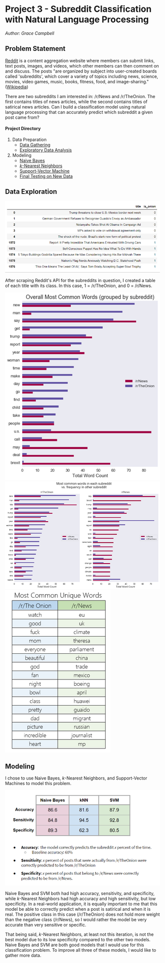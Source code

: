 # Project 3 - Subreddit Classification with Natural Language Processing

*Author: Grace Campbell*


## Problem Statement

[Reddit](https://reddit.com) is a content aggregation website where members can submit links, text posts, images, and videos, which other members can then comment on and discuss. The posts "are organized by subject into user-created boards called 'subreddits', which cover a variety of topics including news, science, movies, video games, music, books, fitness, food, and image-sharing." ([Wikipedia](https://en.wikipedia.org/wiki/Reddit))

There are two subreddits I am interested in: /r/News and /r/TheOnion. The first contains titles of news articles, while the second contains titles of satirical news articles. Can I build a classification model using natural language processing that can accurately predict which subreddit a given post came from?

#### Project Directory
1. Data Preparation 
    - [Data Gathering](http://localhost:8889/notebooks/projects/project_3/data-gathering.ipynb)
    - [Exploratory Data Analysis](http://localhost:8889/notebooks/projects/project_3/exploratory-data-analysis.ipynb)
2. Modeling
    - [Naive Bayes](http://localhost:8889/notebooks/projects/project_3/modeling-naive-bayes.ipynb)
    - [$k$-Nearest Neighbors](http://localhost:8889/notebooks/projects/project_3/modeling-knn.ipynb)
    - [Support-Vector Machine](http://localhost:8889/notebooks/projects/project_3/modeling-svm.ipynb)
    - [Final Testing on New Data](http://localhost:8889/notebooks/projects/project_3/final-models-testing.ipynb)
    
    
## Data Exploration

![image](https://github.com/GraceCampbell/Fake-News-Classification-NLP/blob/master/materials/data.png)

After scraping Reddit's API for the subreddits in question, I created a table of each title with its class. In this case, 
1 = /r/TheOnion, and  0 = /r/News.

![image](https://github.com/GraceCampbell/Fake-News-Classification-NLP/blob/master/materials/fig1.png)
![image](https://github.com/GraceCampbell/Fake-News-Classification-NLP/blob/master/materials/fig2.png)
![image](https://github.com/GraceCampbell/Fake-News-Classification-NLP/blob/master/materials/table.png)

## Modeling

I chose to use Naive Bayes, $k$-Nearest Neighbors, and Support-Vector Machines to model this problem.

![image](https://github.com/GraceCampbell/Fake-News-Classification-NLP/blob/master/materials/metrics.png)

Naive Bayes and SVM both had high accuracy, sensitivity, and specificity, while $k$-Nearest Neighbors had high accuracy and high sensitivity, but low specificity. In a real-world application, it is equally important to me that this model be able to correctly predict when a post is satirical and when it is real. The positive class in this case (/r/TheOnion) does not hold more weight than the negative class (/r/News), so I would rather the model be very accurate than very sensitive or specific.

That being said, $k$-Nearest Neighbors, at least not this iteration, is not the best model due to its low specificity compared to the other two models. Naive Bayes and SVM are both good models that I would use for this classification problem. To improve all three of these models, I would like to gather more data.
